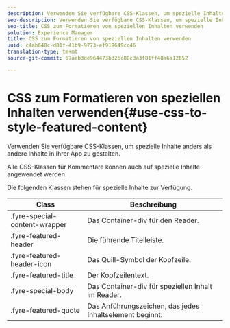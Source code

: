 ```yaml
---
description: Verwenden Sie verfügbare CSS-Klassen, um spezielle Inhalte anders als andere Inhalte in Ihrer App zu gestalten.
seo-description: Verwenden Sie verfügbare CSS-Klassen, um spezielle Inhalte anders als andere Inhalte in Ihrer App zu gestalten.
seo-title: CSS zum Formatieren von speziellen Inhalten verwenden
solution: Experience Manager
title: CSS zum Formatieren von speziellen Inhalten verwenden
uuid: c4ab648c-d81f-41b9-9773-ef919649cc46
translation-type: tm+mt
source-git-commit: 67aeb3de964473b326c88c3a3f81ff48a6a12652

---
```



# CSS zum Formatieren von speziellen Inhalten verwenden{#use-css-to-style-featured-content}

Verwenden Sie verfügbare CSS-Klassen, um spezielle Inhalte anders als andere Inhalte in Ihrer App zu gestalten.

Alle CSS-Klassen für Kommentare können auch auf spezielle Inhalte angewendet werden.

Die folgenden Klassen stehen für spezielle Inhalte zur Verfügung.

| Class | Beschreibung |
|---|---|
| .fyre-special-content-wrapper | Das Container-div für den Reader. |
| .fyre-featured-header | Die führende Titelleiste. |
| .fyre-featured-header-icon | Das Quill-Symbol der Kopfzeile. |
| .fyre-featured-title | Der Kopfzeilentext. |
| .fyre-special-body | Das Container-div für speziellen Inhalt im Reader. |
| .fyre-featured-quote | Das Anführungszeichen, das jedes Inhaltselement beginnt. |

